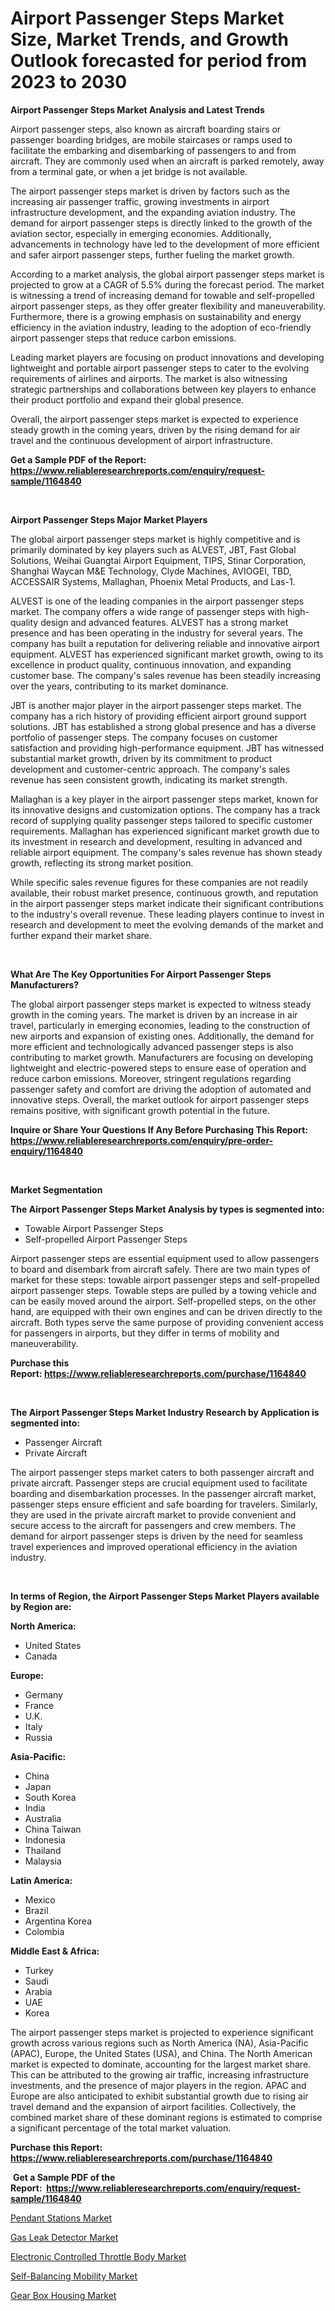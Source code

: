 <p><h1>Airport Passenger Steps Market Size, Market Trends, and Growth Outlook forecasted for period from 2023 to 2030</h1></p><p><strong>Airport Passenger Steps Market Analysis and Latest Trends</strong></p>
<p><p>Airport passenger steps, also known as aircraft boarding stairs or passenger boarding bridges, are mobile staircases or ramps used to facilitate the embarking and disembarking of passengers to and from aircraft. They are commonly used when an aircraft is parked remotely, away from a terminal gate, or when a jet bridge is not available.</p><p>The airport passenger steps market is driven by factors such as the increasing air passenger traffic, growing investments in airport infrastructure development, and the expanding aviation industry. The demand for airport passenger steps is directly linked to the growth of the aviation sector, especially in emerging economies. Additionally, advancements in technology have led to the development of more efficient and safer airport passenger steps, further fueling the market growth.</p><p>According to a market analysis, the global airport passenger steps market is projected to grow at a CAGR of 5.5% during the forecast period. The market is witnessing a trend of increasing demand for towable and self-propelled airport passenger steps, as they offer greater flexibility and maneuverability. Furthermore, there is a growing emphasis on sustainability and energy efficiency in the aviation industry, leading to the adoption of eco-friendly airport passenger steps that reduce carbon emissions.</p><p>Leading market players are focusing on product innovations and developing lightweight and portable airport passenger steps to cater to the evolving requirements of airlines and airports. The market is also witnessing strategic partnerships and collaborations between key players to enhance their product portfolio and expand their global presence.</p><p>Overall, the airport passenger steps market is expected to experience steady growth in the coming years, driven by the rising demand for air travel and the continuous development of airport infrastructure.</p></p>
<p><strong>Get a Sample PDF of the Report:&nbsp; <a href="https://www.reliableresearchreports.com/enquiry/request-sample/1164840">https://www.reliableresearchreports.com/enquiry/request-sample/1164840</a></strong></p>
<p>&nbsp;</p>
<p><strong>Airport Passenger Steps Major Market Players</strong></p>
<p><p>The global airport passenger steps market is highly competitive and is primarily dominated by key players such as ALVEST, JBT, Fast Global Solutions, Weihai Guangtai Airport Equipment, TIPS, Stinar Corporation, Shanghai Waycan M&E Technology, Clyde Machines, AVIOGEI, TBD, ACCESSAIR Systems, Mallaghan, Phoenix Metal Products, and Las-1.</p><p>ALVEST is one of the leading companies in the airport passenger steps market. The company offers a wide range of passenger steps with high-quality design and advanced features. ALVEST has a strong market presence and has been operating in the industry for several years. The company has built a reputation for delivering reliable and innovative airport equipment. ALVEST has experienced significant market growth, owing to its excellence in product quality, continuous innovation, and expanding customer base. The company's sales revenue has been steadily increasing over the years, contributing to its market dominance.</p><p>JBT is another major player in the airport passenger steps market. The company has a rich history of providing efficient airport ground support solutions. JBT has established a strong global presence and has a diverse portfolio of passenger steps. The company focuses on customer satisfaction and providing high-performance equipment. JBT has witnessed substantial market growth, driven by its commitment to product development and customer-centric approach. The company's sales revenue has seen consistent growth, indicating its market strength.</p><p>Mallaghan is a key player in the airport passenger steps market, known for its innovative designs and customization options. The company has a track record of supplying quality passenger steps tailored to specific customer requirements. Mallaghan has experienced significant market growth due to its investment in research and development, resulting in advanced and reliable airport equipment. The company's sales revenue has shown steady growth, reflecting its strong market position.</p><p>While specific sales revenue figures for these companies are not readily available, their robust market presence, continuous growth, and reputation in the airport passenger steps market indicate their significant contributions to the industry's overall revenue. These leading players continue to invest in research and development to meet the evolving demands of the market and further expand their market share.</p></p>
<p>&nbsp;</p>
<p><strong>What Are The Key Opportunities For Airport Passenger Steps Manufacturers?</strong></p>
<p><p>The global airport passenger steps market is expected to witness steady growth in the coming years. The market is driven by an increase in air travel, particularly in emerging economies, leading to the construction of new airports and expansion of existing ones. Additionally, the demand for more efficient and technologically advanced passenger steps is also contributing to market growth. Manufacturers are focusing on developing lightweight and electric-powered steps to ensure ease of operation and reduce carbon emissions. Moreover, stringent regulations regarding passenger safety and comfort are driving the adoption of automated and innovative steps. Overall, the market outlook for airport passenger steps remains positive, with significant growth potential in the future.</p></p>
<p><strong>Inquire or Share Your Questions If Any Before Purchasing This Report: <a href="https://www.reliableresearchreports.com/enquiry/pre-order-enquiry/1164840">https://www.reliableresearchreports.com/enquiry/pre-order-enquiry/1164840</a></strong></p>
<p>&nbsp;</p>
<p><strong>Market Segmentation</strong></p>
<p><strong>The Airport Passenger Steps Market Analysis by types is segmented into:</strong></p>
<p><ul><li>Towable Airport Passenger Steps</li><li>Self-propelled Airport Passenger Steps</li></ul></p>
<p><p>Airport passenger steps are essential equipment used to allow passengers to board and disembark from aircraft safely. There are two main types of market for these steps: towable airport passenger steps and self-propelled airport passenger steps. Towable steps are pulled by a towing vehicle and can be easily moved around the airport. Self-propelled steps, on the other hand, are equipped with their own engines and can be driven directly to the aircraft. Both types serve the same purpose of providing convenient access for passengers in airports, but they differ in terms of mobility and maneuverability.</p></p>
<p><strong>Purchase this Report:&nbsp;<a href="https://www.reliableresearchreports.com/purchase/1164840">https://www.reliableresearchreports.com/purchase/1164840</a></strong></p>
<p>&nbsp;</p>
<p><strong>The Airport Passenger Steps Market Industry Research by Application is segmented into:</strong></p>
<p><ul><li>Passenger Aircraft</li><li>Private Aircraft</li></ul></p>
<p><p>The airport passenger steps market caters to both passenger aircraft and private aircraft. Passenger steps are crucial equipment used to facilitate boarding and disembarkation processes. In the passenger aircraft market, passenger steps ensure efficient and safe boarding for travelers. Similarly, they are used in the private aircraft market to provide convenient and secure access to the aircraft for passengers and crew members. The demand for airport passenger steps is driven by the need for seamless travel experiences and improved operational efficiency in the aviation industry.</p></p>
<p>&nbsp;</p>
<p><strong>In terms of Region, the Airport Passenger Steps Market Players available by Region are:</strong></p>
<p>
    <p> <strong> North America: </strong>
        <ul>
            <li>United States</li>
            <li>Canada</li>
        </ul>
        </p> 
    <p> <strong> Europe: </strong>
        <ul>
            <li>Germany</li>
            <li>France</li>
            <li>U.K.</li>
            <li>Italy</li>
            <li>Russia</li>
        </ul>
        </p> 
    <p> <strong> Asia-Pacific: </strong>
        <ul>
            <li>China</li>
            <li>Japan</li>
            <li>South Korea</li>
            <li>India</li>
            <li>Australia</li>
            <li>China Taiwan</li>
            <li>Indonesia</li>
            <li>Thailand</li>
            <li>Malaysia</li>
        </ul>
        </p> 
    <p> <strong> Latin America: </strong>
        <ul>
            <li>Mexico</li>
            <li>Brazil</li>
            <li>Argentina Korea</li>
            <li>Colombia</li>
        </ul>
        </p> 
    <p> <strong> Middle East & Africa: </strong>
        <ul>
            <li>Turkey</li>
            <li>Saudi</li>
            <li>Arabia</li>
            <li>UAE</li>
            <li>Korea</li>
        </ul>
    </p>
    </p>
<p><p>The airport passenger steps market is projected to experience significant growth across various regions such as North America (NA), Asia-Pacific (APAC), Europe, the United States (USA), and China. The North American market is expected to dominate, accounting for the largest market share. This can be attributed to the growing air traffic, increasing infrastructure investments, and the presence of major players in the region. APAC and Europe are also anticipated to exhibit substantial growth due to rising air travel demand and the expansion of airport facilities. Collectively, the combined market share of these dominant regions is estimated to comprise a significant percentage of the total market valuation.</p></p>
<p><strong>Purchase this Report: <a href="https://www.reliableresearchreports.com/purchase/1164840">https://www.reliableresearchreports.com/purchase/1164840</a></strong></p>
<p>&nbsp;<strong>Get a Sample PDF of the Report:&nbsp;&nbsp;<a href="https://www.reliableresearchreports.com/enquiry/request-sample/1164840">https://www.reliableresearchreports.com/enquiry/request-sample/1164840</a></strong></p>
<p><strong></strong></p>
<p><p><a href="https://www.linkedin.com/pulse/pendant-stations-market-size-share-amp-trends-analysis-5k2qe/">Pendant Stations Market</a></p><p><a href="https://medium.com/@jeromekling1967/gas-leak-detector-market-competitive-analysis-market-trends-and-forecast-to-2030-f17a1af851d5">Gas Leak Detector Market</a></p><p><a href="https://github.com/Chiragrp22/Market-Research-Report-List-1/blob/main/electronic-controlled-throttle-body-market.md">Electronic Controlled Throttle Body Market</a></p><p><a href="https://github.com/Chiragrp23/Market-Research-Report-List-1/blob/main/self-balancing-mobility-market.md">Self-Balancing Mobility Market</a></p><p><a href="https://medium.com/@terrellconn/decoding-gear-box-housing-market-metrics-market-share-trends-and-growth-patterns-193659322b56">Gear Box Housing Market</a></p></p>